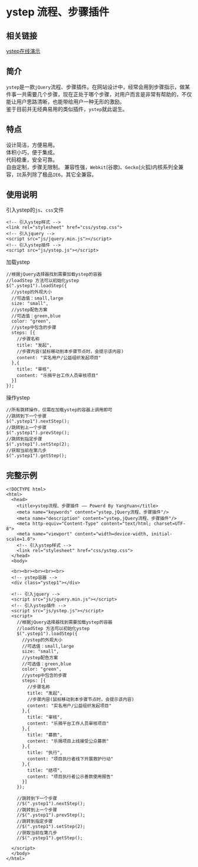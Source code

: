 ystep 流程、步骤插件
=============
  
相关链接
-------------
  
[ystep在线演示](http://www.kpdown.com/ystep/ "ystep在线演示-开辟软件站赞助")
  
简介
-------------
  
`ystep`是一款`jQuery`流程、步骤插件。在网站设计中，经常会用到步骤指示，做某件事一共需要几个步骤，现在正处于哪个步骤，对用户而言是非常有帮助的，不仅能让用户思路清晰，也能带给用户一种无形的激励。  
鉴于目前并无经典易用的类似插件，`ystep`就此诞生。  
  
特点
-------------
  
设计简洁，方便易用。  
体积小巧，便于集成。  
代码稳重，安全可靠。  
自由定制，步骤无限制。
兼容性强，`Webkit`(谷歌)、`Gecko`(火狐)内核系列全兼容，`IE`系列除了极品`IE6`，其它全兼容。  
  
使用说明
-------------
  
引入ystep的`js`、`css`文件  
  
    <!-- 引入ystep样式 -->
    <link rel="stylesheet" href="css/ystep.css">
    <!-- 引入jquery -->
    <script src="js/jquery.min.js"></script>
    <!-- 引入ystep插件 -->
    <script src="js/ystep.js"></script>
  
加载ystep  
  
    //根据jQuery选择器找到需要加载ystep的容器
    //loadStep 方法可以初始化ystep
    $(".ystep1").loadStep({
      //ystep的外观大小
      //可选值：small,large
      size: "small",
      //ystep配色方案
      //可选值：green,blue
      color: "green",
      //ystep中包含的步骤
      steps: [{
        //步骤名称
        title: "发起",
        //步骤内容(鼠标移动到本步骤节点时，会提示该内容)
        content: "实名用户/公益组织发起项目"
      },{
        title: "审核",
        content: "乐捐平台工作人员审核项目"
      }]
    });
  
操作ystep  
  
    //所有跳转操作，仅需在加载ystep的容器上调用即可
    //跳转到下一个步骤
    $(".ystep1").nextStep();
    //跳转到上一个步骤
    $(".ystep1").prevStep();
    //跳转到指定步骤
    $(".ystep1").setStep(2);
    //获取当前在第几步
    $(".ystep1").getStep();
  
完整示例
-------------
  
    <!DOCTYPE html>
    <html>
      <head>
        <title>ystep流程、步骤插件 —— Powerd By YangYuan</title>
        <meta name="keywords" content="ystep,jQuery流程、步骤插件"/>
        <meta name="description" content="ystep,jQuery流程、步骤插件"/>
        <meta http-equiv="Content-Type" content="text/html; charset=UTF-8">
        <meta name="viewport" content="width=device-width, initial-scale=1.0">
        <!-- 引入ystep样式 -->
        <link rel="stylesheet" href="css/ystep.css">
      </head>
      <body>
      
      <br><br><br><br><br>
      <!-- ystep容器 -->
      <div class="ystep1"></div>
      
      <!-- 引入jquery -->
      <script src="js/jquery.min.js"></script>
      <!-- 引入ystep插件 -->
      <script src="js/ystep.js"></script>
      <script>
        //根据jQuery选择器找到需要加载ystep的容器
        //loadStep 方法可以初始化ystep
        $(".ystep1").loadStep({
          //ystep的外观大小
          //可选值：small,large
          size: "small",
          //ystep配色方案
          //可选值：green,blue
          color: "green",
          //ystep中包含的步骤
          steps: [{
            //步骤名称
            title: "发起",
            //步骤内容(鼠标移动到本步骤节点时，会提示该内容)
            content: "实名用户/公益组织发起项目"
          },{
            title: "审核",
            content: "乐捐平台工作人员审核项目"
          },{
            title: "募款",
            content: "乐捐项目上线接受公众募款"
          },{
            title: "执行",
            content: "项目执行者线下开展救护行动"
          },{
            title: "结项",
            content: "项目执行者公示善款使用报告"
          }]
        });
        
        //跳转到下一个步骤
        //$(".ystep1").nextStep();
        //跳转到上一个步骤
        //$(".ystep1").prevStep();
        //跳转到指定步骤
        //$(".ystep1").setStep(2);
        //获取当前在第几步
        //$(".ystep1").getStep();
        
      </script>
      </body>
    </html>
  